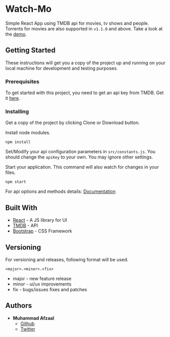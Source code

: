 # Watch-Mo

Simple React App using TMDB api for movies, tv shows and people.
Torrents for movies are also supported in `v1.1.0` and above.
Take a look at the [demo](http://react.admin-test.com).

## Getting Started

These instructions will get you a copy of the project up and running on your local machine for development and testing purposes.

### Prerequisites

To get started with this project, you need to get an api key from TMDB. Get it [here](https://www.themoviedb.org/settings/api).

### Installing

Get a copy of the project by clicking Clone or Download button.

Install node modules.
```
npm install
```

Set/Modify your api configuration parameters in `src/constants.js`. You should change the `apiKey` to your own. You may ignore other settings.

Start your application. This command will also watch for changes in your files.
```
npm start
```

For api options and methods details:
[Documentation](https://developers.themoviedb.org/3/getting-started/introduction)

## Built With

* [React](https://reactjs.org/) - A JS library for UI
* [TMDB](https://www.themoviedb.org/documentation/api) - API
* [Bootstrap](http://getbootstrap.com/) - CSS Framework

## Versioning

For versioning and releases, following format will be used.

```
<major>.<minor>.<fix>
```

*	major - new feature release
*	minor - ui/ux improvements
*	fix - bugs/issues fixes and patches

## Authors

* **Muhammad Afzaal**
	*	[Github](https://github.com/afzaalopera)
	*	[Twitter](https://twitter.com/afzaalopera?lang=en)
